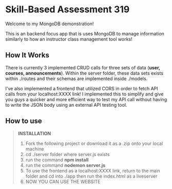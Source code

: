 ﻿# Skill-Based Assessment 319

Welcome to my MongoDB demonstration! 

This is an backend focus app that is uses MongoDB to manage information similarly to how an instructor class management tool works! 

## How It Works

There is currently 3 implemented CRUD calls for three sets of data (**user, courses, announcements**). Within the server folder, these data sets exists within ./routes and their schemas are implemented inside ./models. 

I've also implemented a frontend that utilized CORS in order to fetch API calls from your localhost:XXXX link! I implemented this to simplify and give you guys a quicker and more efficient way to test my API call without having to write the JSON body using an external API testing tool.


## How to use
> **INSTALLATION**
> 1. Fork the following project or download it as a .zip onto your local machine
> 2. cd ./server folder where server.js exists
> 3. run the command **npm install**
> 4. run the command **nodemon server.js**
> 5.  To use the frontend as a localhost:XXXX link, return to the main folder and cd into ./app then run the index.html as a liveserver
> 5. NOW YOU CAN USE THE WEBSITE


